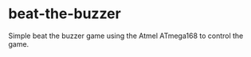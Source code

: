 beat-the-buzzer
===============

Simple beat the buzzer game using the Atmel ATmega168 to control the game.